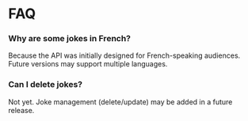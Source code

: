 # FAQ

### Why are some jokes in French?

Because the API was initially designed for French-speaking audiences. Future versions may support multiple languages.

### Can I delete jokes?

Not yet. Joke management (delete/update) may be added in a future release.